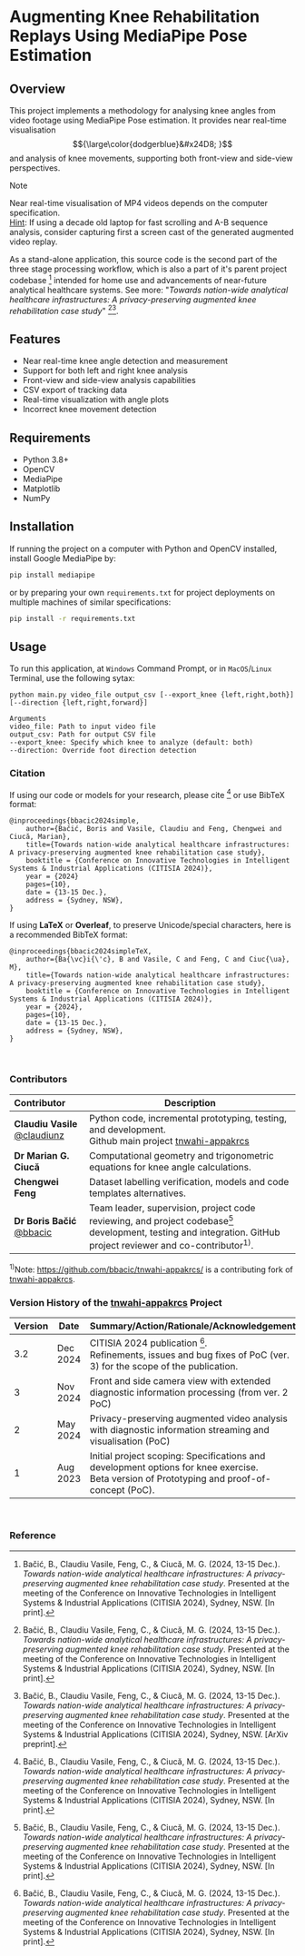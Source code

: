 # Augmenting Knee Rehabilitation Replays Using MediaPipe Pose Estimation

## Overview
This project implements a methodology for analysing knee angles from video footage using MediaPipe Pose estimation. It provides near real-time visualisation $${\large\color{dodgerblue}&#x24D8; }$$  and analysis of knee movements, supporting both front-view and side-view perspectives.  

> [!NOTE]
> Near real-time visualisation of MP4 videos depends on the computer specification. <br/>
> <ins>Hint</ins>: If using a decade old laptop for fast scrolling and A-B sequence analysis, consider capturing first a screen cast of the generated augmented video replay.
> 
> As a stand-alone application, this source code is the second part of the three stage processing workflow, which is also a part of it's parent project codebase [^1] intended for home use and advancements of near-future analytical healthcare systems. See more: "*Towards nation-wide analytical healthcare infrastructures: A privacy-preserving augmented knee rehabilitation case study*" [^1][^2].
>

[^1]: Bačić, B., Claudiu Vasile, Feng, C., & Ciucă, M. G. (2024, 13-15 Dec.). *Towards nation-wide analytical healthcare infrastructures: A privacy-preserving augmented knee rehabilitation case study*. Presented at the meeting of the Conference on Innovative Technologies in Intelligent Systems & Industrial Applications (CITISIA 2024), Sydney, NSW. [In print].
[^2]: Bačić, B., Claudiu Vasile, Feng, C., & Ciucă, M. G. (2024, 13-15 Dec.). _Towards nation-wide analytical healthcare infrastructures: A privacy-preserving augmented knee rehabilitation case study_. Presented at the meeting of the Conference on Innovative Technologies in Intelligent Systems & Industrial Applications (CITISIA 2024), Sydney, NSW. [ArXiv preprint].

## Features
- Near real-time knee angle detection and measurement
- Support for both left and right knee analysis
- Front-view and side-view analysis capabilities
- CSV export of tracking data
- Real-time visualization with angle plots
- Incorrect knee movement detection

## Requirements
- Python 3.8+
- OpenCV
- MediaPipe
- Matplotlib
- NumPy

## Installation
If running the project on a computer with Python and OpenCV installed, install Google MediaPipe by:
```bash
pip install mediapipe
```
or by preparing your own `requirements.txt` for project deployments on multiple machines of similar specifications:
```bash
pip install -r requirements.txt
```
## Usage
To run this application, at `Windows` Command Prompt, or in `MacOS`/`Linux` Terminal, use the following sytax:
``` 
python main.py video_file output_csv [--export_knee {left,right,both}] [--direction {left,right,forward}]

Arguments
video_file: Path to input video file
output_csv: Path for output CSV file
--export_knee: Specify which knee to analyze (default: both)
--direction: Override foot direction detection
```
### Citation
If using our code or models for your research, please cite [^1] or use BibTeX format:
```
@inproceedings{bbacic2024simple,
    author={Bačić, Boris and Vasile, Claudiu and Feng, Chengwei and Ciucă, Marian},
    title={Towards nation-wide analytical healthcare infrastructures: A privacy-preserving augmented knee rehabilitation case study},
    booktitle = {Conference on Innovative Technologies in Intelligent Systems & Industrial Applications (CITISIA 2024)},
    year = {2024}
    pages={10},
    date = {13-15 Dec.},
    address = {Sydney, NSW},
}
```
If using **LaTeX** or **Overleaf**, to preserve Unicode/special characters, here is a recommended BibTeX format:
```
@inproceedings{bbacic2024simpleTeX,
    author={Ba{\vc}i{\'c}, B and Vasile, C and Feng, C and Ciuc{\ua}, M},
    title={Towards nation-wide analytical healthcare infrastructures: A privacy-preserving augmented knee rehabilitation case study},
    booktitle = {Conference on Innovative Technologies in Intelligent Systems & Industrial Applications (CITISIA 2024)},
    year = {2024},
    pages={10},
    date = {13-15 Dec.},
    address = {Sydney, NSW},
}
```


&nbsp;
### Contributors
| Contributor | Description | 
| :--- | --- |
|**Claudiu Vasile** [@claudiunz](https://github.com/claudiunz) | Python code, incremental prototyping, testing, and development. <br/> Github main project [tnwahi-appakrcs](https://github.com/claudiunz/tnwahi-appakrcs) |
|**Dr Marian G. Ciucă** &nbsp; | Computational geometry and trigonometric equations for knee angle calculations. |
|**Chengwei Feng** | Dataset labelling verification, models and code templates alternatives. | 
|**Dr Boris Bačić**  <br/> [@bbacic](https://github.com/bbacic) | Team leader, supervision, project code reviewing, and project codebase[^1] development, testing and integration.  GitHub project reviewer and co-contributor<sup>1)</sup>. <br/> | 

<sup>1)</sup>Note: https://github.com/bbacic/tnwahi-appakrcs/ is a contributing fork of [tnwahi-appakrcs](https://github.com/claudiunz/tnwahi-appakrcs). 
<br/>

### Version History of the [tnwahi-appakrcs](https://github.com/claudiunz/tnwahi-appakrcs) Project
| Version | Date | Summary/Action/Rationale/Acknowledgements | Project/Filename | 
| :--- | --- |  --- | --- |
| 3.2 | Dec 2024 | CITISIA 2024 publication [^1]. <br/> Refinements, issues and bug fixes of PoC (ver. 3) for the scope of the publication.| main.py |
| 3 | Nov 2024 | Front and side camera view with extended diagnostic information processing (from ver. 2 PoC) | main.py <- script.py |
| 2 | May 2024 | Privacy-preserving augmented video analysis with diagnostic information streaming and visualisation (PoC)| script.py |
| 1 | Aug 2023 | Initial project scoping: Specifications and development options for knee exercise. <br/> Beta version of Prototyping and proof-of-concept (PoC). | script.py   |

&nbsp;
### Reference
